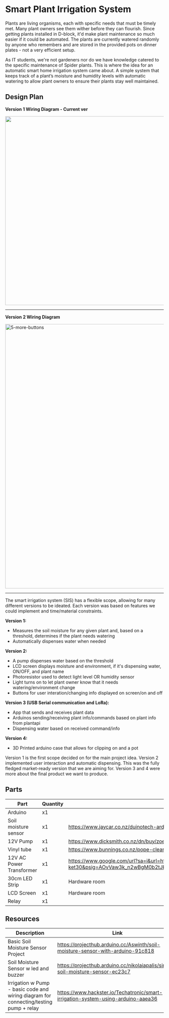 # Smart Plant Irrigation System
Plants are living organisms, each with specific needs that must be timely met. Many plant owners see them wither before they can flourish. 
Since getting plants installed in D-block, it'd make plant maintenance so much easier if it could be automated. The plants are currently watered randomly by anyone who remembers and are stored in the provided pots on dinner plates - not a very efficient setup.

As IT students, we're not gardeners nor do we have knowledge catered to the specific maintenance of Spider plants.
This is where the idea for an automatic smart home irrigation system came about. 
A simple system that keeps track of a plant’s moisture and humidity levels with automatic watering to allow plant owners to ensure their plants stay well maintained.

## Design Plan
**Version 1 Wiring Diagram - Current ver**

<img width="800" height="600" src="https://github.com/user-attachments/assets/5e79ad9d-3a42-49b4-b5c9-1449e0347196" />

<hr />

**Version 2 Wiring Diagram**

<img width="800" height="840" alt="5-more-buttons" src="https://github.com/user-attachments/assets/b9bf6377-0ab0-4c08-98a4-dcc377755bca" />


<hr />

The smart irrigation system (SIS) has a flexible scope, allowing for many different versions to be ideated. Each version was based on features we could implement and time/material constraints.

**Version 1:**
 - Measures the soil moisture for any given plant and, based on a threshold, determines if the plant needs watering
 - Automatically dispenses water when needed

**Version 2:**
 - A pump dispenses water based on the threshold
 - LCD screen displays moisture and environment, if it's dispensing water, ON/OFF, and plant name
 - Photoresistor used to detect light level OR humidity sensor
 - Light turns on to let plant owner know that it needs watering/environment change
 - Buttons for user interation/changing info displayed on screen/on and off

**Version 3 (USB Serial communication and LoRa):**
 - App that sends and receives plant data
 - Arduinos sending/receiving plant info/commands based on plant info from plantapi
 - Dispensing water based on received command/info

**Version 4:**
 - 3D Printed arduino case that allows for clipping on and a pot

Version 1 is the first scope decided on for the main project idea. Version 2 implemented user interaction and automatic dispensing. This was the fully fledged market-ready version that we are aiming for.
Version 3 and 4 were more about the final product we want to produce. 

## Parts
|Part|Quantity|Link|
|---|---|---|
Arduino		|     	x1 |
Soil moisture sensor	|	x1| https://www.jaycar.co.nz/duinotech-arduino-compatible-soil-moisture-sensor-module/p/XC4604|
12V Pump				|	x1| https://www.dicksmith.co.nz/dn/buy/zoestore-42w-mini-brushless-submersible-water-pump-for-fish-tank-aquarium-h15455/|
Vinyl tube				|	x1|https://www.bunnings.co.nz/pope-clear-vinyl-tubing-3mm-x-5m_p0235184 |
12V AC Power Transformer	|	x1| https://www.google.com/url?sa=i&url=https%3A%2F%2Fwww.kerry-electronics.com%2FTransformer-transformer-30VA-%2F-30W-12V-AC-%2F-AC-kez0115-ket30&psig=AOvVaw3k_n2wBgM0b2tJKfDkyUYw&ust=1760662753120000&source=images&cd=vfe&opi=89978449&ved=0CBgQjhxqFwoTCMDZoYzCp5ADFQAAAAAdAAAAABAM|
30cm LED Strip			|	x1| Hardware room|
LCD Screen | x1 |Hardware room|
Relay | x1||

## Resources
|Description|Link|
|---|---|
|Basic Soil Moisture Sensor Project|https://projecthub.arduino.cc/Aswinth/soil-moisture-sensor-with-arduino-91c818|
|Soil Moisture Sensor w led and buzzer|https://projecthub.arduino.cc/nikolaiapalis/simple-soil-moisture-sensor-ec23c7|
|Irrigation w Pump - basic code and wiring diagram for connecting/testing pump + relay | https://www.hackster.io/Techatronic/smart-irrigation-system-using-arduino-aaea36|


			
